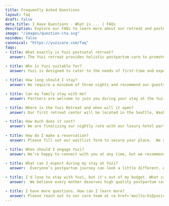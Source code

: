 ```yaml
---
title: Frequently Asked Questions
layout: faq
draft: false
meta_title: I Have Questions - What is ... | FAQs
description: Explore our FAQs to learn more about our retreat and postnatal care services. Didn't see your question listed? Contact our team of experts and get an answer today!
image: "/images/question-cta.svg"
noindex: false
canonical: "https://yuzicare.com/faq"
faqs:
- title: What exactly is Yuzi postnatal retreat?
  answer: The Yuzi retreat provides holistic postpartum care to promote physical recovery and emotional wellbeing. Each stay booked with Yuzi includes luxury hotel accommodations, a 24-hour nursery, nutritious meals and snacks, onsite experts in postpartum care, infant care education, and social programming. Our experience combines modern luxury amenities with the ancient wisdom of "Yuezi" and is tailored to the needs of each guest.
  
- title: Who is Yuzi suitable for?
  answer: Yuzi is designed to cater to the needs of first-time and experienced mothers alike within the first six weeks postpartum.

- title: How long should I stay?
  answer: We require a minimum of three nights and recommend our guests to stay at least a week for recovery benefits.  Guests can stay up to a maximum of six weeks.

- title: Can my family stay with me?
  answer: Partners are welcome to join you during your stay at the Yuzi retreat.  While we value the importance of broader family bonding the primary focus of the Yuzi Retreat is postpartum recovery and parent & baby bonding. We have daily visiting hours for families to share in this special time while also respecting the need for mothers to rest, heal, and bond with their babies.

- title: Where is the Yuzi Retreat and when will it open?
  answer: Our first retreat center will be located in the Seattle, Washington area and is slated to open in 2024.  The specific location is being finalized - join our mailing list and follow us on social for updates! We plan to expand to additional locations later on.  Let us know where you’d like to see our next Yuzi location!

- title: How much does it cost?
  answer: We are finalizing our nightly rate with our luxury hotel partner. Package deals will be available to maximize the value of your stay. See our <a href='/pricing'>pricing page</a> for an illustrative example of our packages. *Final package design & pricing subject to change.*
 
- title: How do I make a reservation?
  answer: Please fill out our waitlist form to secure your place.  We are accepting reservations for May 1st 2024 or later. We require a $100 deposit to hold your reservation. Your reservation is fully refundable at any time.

- title: When should I engage Yuzi?
  answer: We’re happy to connect with you at any time, but we recommend new parents to begin thinking about their postpartum plan at the beginning of their second trimester, or around month four of pregnancy.  This provides optimal time for our team to work with you to understand your needs, answer your questions, and tailor your Yuzi Retreat experience.
  
- title: What can I expect during my stay at Yuzi?
  answer:  Everyone’s postpartum journey can look a little different. As such, the Yuzi Retreat is not a one size fits all experience. You are welcome to take part in daily programming focused on postpartum wellness, infant care, and connecting with other parents. On-site specialists are here to support your recovery and help you learn or refresh on newborn care in a one-on-one setting. We would be happy to assist in coordinating spa appointments during your stay. Nutritious meals are provided and you’ll have access to our private mother’s lounge for snacks and socializing.

- title: I'd love to stay with Yuzi, but it's out of my budget. What can I do?
  answer:  We believe every mother deserves high quality postpartum care. We are committed to making our services more accessible and are exploring several avenues, such as insurance reimbursement, employer partnerships, and a sponsor a mom program to reduce individual financial expenditure.  Please stay tuned as we launch additional features.  

- title: I have more questions. How can I learn more?
  answer: Please reach out to our care team at <a href='mailto:hi@yuzicare.com'>hi@yuzicare.com.</a> We would love to hear from you.
---
```

